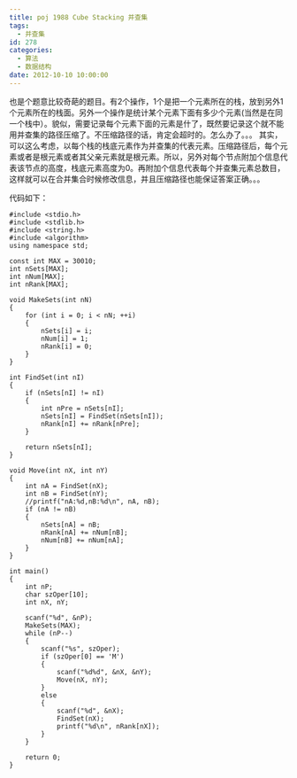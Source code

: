 ```yaml
---
title: poj 1988 Cube Stacking 并查集
tags:
  - 并查集
id: 278
categories:
  - 算法
  - 数据结构
date: 2012-10-10 10:00:00
---
```


也是个题意比较奇葩的题目。有2个操作，1个是把一个元素所在的栈，放到另外1个元素所在的栈面。另外一个操作是统计某个元素下面有多少个元素(当然是在同一个栈中）。貌似，需要记录每个元素下面的元素是什了，既然要记录这个就不能用并查集的路径压缩了。不压缩路径的话，肯定会超时的。怎么办了。。。
其实，可以这么考虑，以每个栈的栈底元素作为并查集的代表元素。压缩路径后，每个元素或者是根元素或者其父亲元素就是根元素。所以，另外对每个节点附加个信息代表该节点的高度，栈底元素高度为0。再附加个信息代表每个并查集元素总数目，这样就可以在合并集合时候修改信息，并且压缩路径也能保证答案正确。。。

代码如下：
``` stylus
#include <stdio.h>
#include <stdlib.h>
#include <string.h>
#include <algorithm>
using namespace std;

const int MAX = 30010;
int nSets[MAX];
int nNum[MAX];
int nRank[MAX];

void MakeSets(int nN)
{
    for (int i = 0; i < nN; ++i)
    {
        nSets[i] = i;
        nNum[i] = 1;
        nRank[i] = 0;
    }
}

int FindSet(int nI)
{
    if (nSets[nI] != nI)
    {
        int nPre = nSets[nI];
        nSets[nI] = FindSet(nSets[nI]);
        nRank[nI] += nRank[nPre];
    }

    return nSets[nI];
}

void Move(int nX, int nY)
{
    int nA = FindSet(nX);
    int nB = FindSet(nY);
    //printf("nA:%d,nB:%d\n", nA, nB);
    if (nA != nB)
    {
        nSets[nA] = nB;
        nRank[nA] += nNum[nB];
        nNum[nB] += nNum[nA];
    }
}

int main()
{
    int nP;
    char szOper[10];
    int nX, nY;

    scanf("%d", &nP);
    MakeSets(MAX);
    while (nP--)
    {
        scanf("%s", szOper);
        if (szOper[0] == 'M')
        {
            scanf("%d%d", &nX, &nY);
            Move(nX, nY);
        }
        else
        {
            scanf("%d", &nX);
            FindSet(nX);
            printf("%d\n", nRank[nX]);
        }
    }

    return 0;
}
```